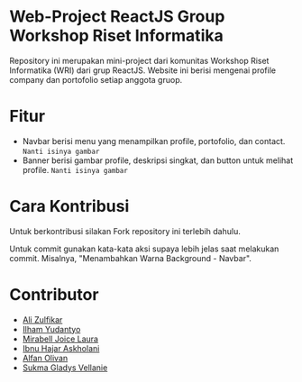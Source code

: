 # Web-Project ReactJS Group Workshop Riset Informatika

Repository ini merupakan mini-project dari komunitas Workshop Riset Informatika (WRI) dari grup ReactJS. Website ini berisi mengenai profile company dan portofolio setiap anggota gruop.

# Fitur
- Navbar berisi menu yang menampilkan profile, portofolio, dan contact.
`Nanti isinya gambar`
- Banner berisi gambar profile, deskripsi singkat, dan button untuk melihat profile.
`Nanti isinya gambar`

# Cara Kontribusi
Untuk berkontribusi silakan Fork repository ini terlebih dahulu.

Untuk commit gunakan kata-kata aksi supaya lebih jelas saat melakukan commit. Misalnya, "Menambahkan Warna Background - Navbar".

# Contributor
- [Ali Zulfikar](https://www.github.com/alizul01)
- [Ilham Yudantyo](https://www.github.com/ilhamydn17)
- [Mirabell Joice Laura](https://github.com/Mirabelljoicelaura)
- [Ibnu Hajar Askholani](https://https://github.com/askholani)
- [Alfan Olivan](https://github.com/Alivan21)
- [Sukma Gladys Vellanie](https://github.com/sukmagv)
